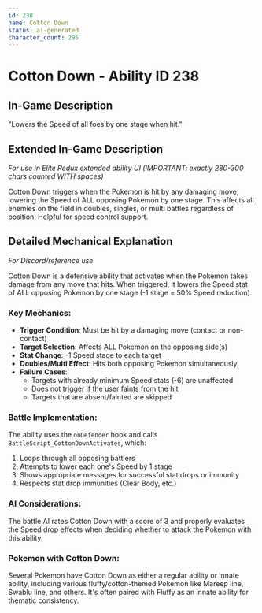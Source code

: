 ```yaml
---
id: 238
name: Cotton Down
status: ai-generated
character_count: 295
---
```


# Cotton Down - Ability ID 238

## In-Game Description
"Lowers the Speed of all foes by one stage when hit."

## Extended In-Game Description
*For use in Elite Redux extended ability UI (IMPORTANT: exactly 280-300 chars counted WITH spaces)*

Cotton Down triggers when the Pokemon is hit by any damaging move, lowering the Speed of ALL opposing Pokemon by one stage. This affects all enemies on the field in doubles, singles, or multi battles regardless of position. Helpful for speed control support.

## Detailed Mechanical Explanation
*For Discord/reference use*

Cotton Down is a defensive ability that activates when the Pokemon takes damage from any move that hits. When triggered, it lowers the Speed stat of ALL opposing Pokemon by one stage (-1 stage = 50% Speed reduction).

### Key Mechanics:
- **Trigger Condition**: Must be hit by a damaging move (contact or non-contact)
- **Target Selection**: Affects ALL Pokemon on the opposing side(s)
- **Stat Change**: -1 Speed stage to each target
- **Doubles/Multi Effect**: Hits both opposing Pokemon simultaneously
- **Failure Cases**: 
  - Targets with already minimum Speed stats (-6) are unaffected
  - Does not trigger if the user faints from the hit
  - Targets that are absent/fainted are skipped

### Battle Implementation:
The ability uses the `onDefender` hook and calls `BattleScript_CottonDownActivates`, which:
1. Loops through all opposing battlers
2. Attempts to lower each one's Speed by 1 stage
3. Shows appropriate messages for successful stat drops or immunity
4. Respects stat drop immunities (Clear Body, etc.)

### AI Considerations:
The battle AI rates Cotton Down with a score of 3 and properly evaluates the Speed drop effects when deciding whether to attack the Pokemon with this ability.

### Pokemon with Cotton Down:
Several Pokemon have Cotton Down as either a regular ability or innate ability, including various fluffy/cotton-themed Pokemon like Mareep line, Swablu line, and others. It's often paired with Fluffy as an innate ability for thematic consistency.